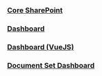 ### [Core SharePoint](https://dev.azure.com/gudatta/Datta%20Framework/_wiki/wikis/Datta-Framework.wiki/26/Core-SharePoint-Solution)
### [Dashboard](https://dev.azure.com/gudatta/Datta%20Framework/_wiki/wikis/Datta-Framework.wiki/28/Dashboard)
### [Dashboard (VueJS)](https://dev.azure.com/gudatta/Datta%20Framework/_wiki/wikis/Datta-Framework.wiki/32/VueJS-Dashboard)
### [Document Set Dashboard](https://dev.azure.com/gudatta/Datta%20Framework/_wiki/wikis/Datta-Framework.wiki/30/Document-Set-Dashboard)
